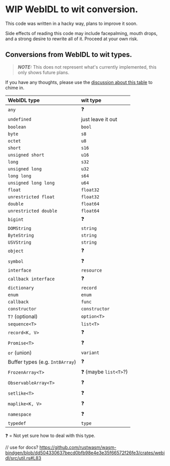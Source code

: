 # WIP WebIDL to wit conversion.
This code was written in a hacky way, plans to improve it soon.

Side effects of reading this code may include facepalming, mouth drops, and a strong desire to rewrite all of it. Proceed at your own risk.


## Conversions from WebIDL to wit types.
> **_NOTE:_** This does not represent what's currently implemented, this only shows future plans.

If you have any thoughts, please use the [discussion about this table](https://github.com/MendyBerger/webidl-wit/discussions/1) to chime in.

| WebIDL type                     | wit type              |
|:--------------------------------|:----------------------|
| `any`                           | ❓                    |
| `undefined`                     | just leave it out     |
| `boolean`                       | `bool`                |
| `byte`                          | `s8`                  |
| `octet`                         | `u8`                  |
| `short`                         | `s16`                 |
| `unsigned short`                | `u16`                 |
| `long`                          | `s32`                 |
| `unsigned long`                 | `u32`                 |
| `long long`                     | `s64`                 |
| `unsigned long long`            | `u64`                 |
| `float`                         | `float32`             |
| `unrestricted float`            | `float32`             |
| `double`                        | `float64`             |
| `unrestricted double`           | `float64`             |
| `bigint`                        | ❓                    |
| `DOMString`                     | `string`              |
| `ByteString`                    | `string`              |
| `USVString`                     | `string`              |
| `object`                        | ❓                    |
| `symbol`                        | ❓                    |
| `interface`                     | `resource`            |
| `callback interface`            | ❓                    |
| `dictionary`                    | `record`              |
| `enum`                          | `enum`                |
| `callback`                      | `func`                |
| `constructor`                   | `constructor`         |
| `T?` (optional)                 | `option<T>`           |
| `sequence<T>`                   | `list<T>`             |
| `record<K, V>`                  | ❓                    |
| `Promise<T>`                    | ❓                    |
| `or` (union)                    | `variant`             |
| Buffer types (e.g. `Int8Array`) | ❓                    |
| `FrozenArray<T>`                | ❓ (maybe `list<T>`?) |
| `ObservableArray<T>`            | ❓                    |
| `setlike<T>`                    | ❓                    |
| `maplike<K, V>`                 | ❓                    |
| `namespace`                     | ❓                    |
| `typedef`                       | `type`                |

❓ = Not yet sure how to deal with this type.

// use for docs? https://github.com/rustwasm/wasm-bindgen/blob/dd504330637becd0bfb98e4e3e35f66572f26fe3/crates/webidl/src/util.rs#L83
